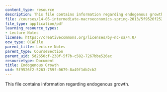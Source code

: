 ```yaml
---
content_type: resource
description: This file contains information regarding endogenous growth.
file: /courses/14-05-intermediate-macroeconomics-spring-2013/5f9526f25263759f06798a49f1db2cb2_MIT14_05S13_LecNot_end-gro.pdf
file_type: application/pdf
learning_resource_types:
- Lecture Notes
license: https://creativecommons.org/licenses/by-nc-sa/4.0/
ocw_type: OCWFile
parent_title: Lecture Notes
parent_type: CourseSection
parent_uid: 5d2650cf-238f-5f7b-c582-7267bbe526ac
resourcetype: Document
title: Endogenous Growth
uid: 5f9526f2-5263-759f-0679-8a49f1db2cb2
---
```

This file contains information regarding endogenous growth.